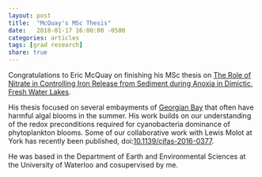 ```yaml
---
layout: post
title:  "McQuay's MSc Thesis"
date:   2018-01-17 16:00:00 -0500
categories: articles
tags: [grad research]
share: true
---
```


Congratulations to Eric McQuay on finishing his MSc thesis on [The Role of Nitrate in Controlling Iron Release from Sediment during Anoxia in Dimictic, Fresh Water Lakes](http://hdl.handle.net/10012/12867).

His thesis focused on several embayments of [Georgian Bay](https://www.google.ca/maps/place/Sturgeon+Bay/@45.5919332,-80.4818165,12z/data=!4m5!3m4!1s0x4d2bf719b19d0627:0xdf8e902bc904bcde!8m2!3d45.6249572!4d-80.4142624) that often have harmful algal blooms in the summer. His work builds on our understanding of the redox preconditions required for cyanobacteria dominance of phytoplankton blooms. Some of our collaborative work with Lewis Molot at York has recently been published, doi:[10.1139/cjfas-2016-0377](https://doi.org/10.1139/cjfas-2016-0377).

He was based in the Department of Earth and Environmental Sciences at the University of Waterloo and cosupervised by me.

